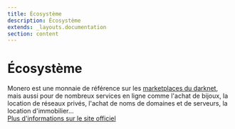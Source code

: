 ```yaml
---
title: Écosystème
description: Écosystème
extends: _layouts.documentation
section: content
---
```


# Écosystème

Monero est une monnaie de référence sur les <a href="https://www.thedarkweblinks.com/darknet-market-list/" target="_blank">marketplaces du darknet</a>, mais aussi pour de nombreux services en ligne comme l'achat de bijoux, la location de réseaux privés, l'achat de noms de domaines et de serveurs, la location d'immobilier...  
<a href="https://web.getmonero.org/community/merchants/" target="_blank">Plus d'informations sur le site officiel</a> 